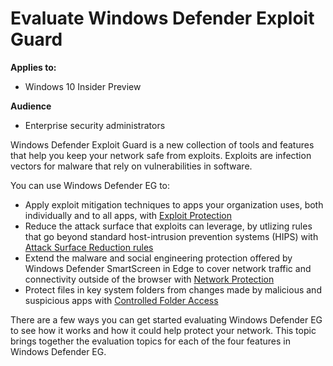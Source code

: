 ﻿---
title: 
description: 
keywords: 
search.product: eADQiWindows 10XVcnh
ms.pagetype: security
ms.prod: w10
ms.mktglfcycl: manage
ms.sitesec: library
ms.pagetype: security
localizationpriority: medium
author: iaanw
ms.author: iawilt
---



# Evaluate Windows Defender Exploit Guard


**Applies to:**

- Windows 10 Insider Preview

**Audience**

- Enterprise security administrators

Windows Defender Exploit Guard is a new collection of tools and features that help you keep your network safe from exploits. Exploits are infection vectors for malware that rely on vulnerabilities in software.

You can use Windows Defender EG to:

- Apply exploit mitigation techniques to apps your organization uses, both individually and to all apps, with [Exploit Protection](exploit-protection-exploit-guard.md)
- Reduce the attack surface that exploits can leverage, by utlizing rules that go beyond standard host-intrusion prevention systems (HIPS) with [Attack Surface Reduction rules](attack-surface-reduction-exploit.guard.md)
- Extend the malware and social engineering protection offered by Windows Defender SmartScreen in Edge to cover network traffic and connectivity outside of the browser with [Network Protection](network-protection-exploit-guard.md)
- Protect files in key system folders from changes made by malicious and suspicious apps with [Controlled Folder Access](controlled-folders-exploit-guard.md)

There are a few ways you can get started evaluating Windows Defender EG to see how it works and how it could help protect your network. This topic brings together the evaluation topics for each of the four features in Windows Defender EG.


